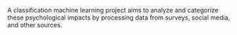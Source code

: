 A classification machine learning project aims to analyze and categorize these psychological impacts by
processing data from surveys, social media, and other sources.
